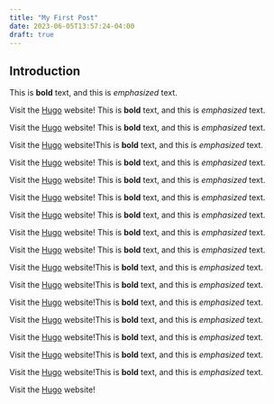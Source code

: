 ```yaml
---
title: "My First Post"
date: 2023-06-05T13:57:24-04:00
draft: true
---
```


## Introduction

This is **bold** text, and this is *emphasized* text.

Visit the [Hugo](https://gohugo.io) website!
This is **bold** text, and this is *emphasized* text.

Visit the [Hugo](https://gohugo.io) website!
This is **bold** text, and this is *emphasized* text.

Visit the [Hugo](https://gohugo.io) website!This is **bold** text, and this is *emphasized* text.

Visit the [Hugo](https://gohugo.io) website!
This is **bold** text, and this is *emphasized* text.

Visit the [Hugo](https://gohugo.io) website!
This is **bold** text, and this is *emphasized* text.

Visit the [Hugo](https://gohugo.io) website!
This is **bold** text, and this is *emphasized* text.

Visit the [Hugo](https://gohugo.io) website!
This is **bold** text, and this is *emphasized* text.

Visit the [Hugo](https://gohugo.io) website!
This is **bold** text, and this is *emphasized* text.

Visit the [Hugo](https://gohugo.io) website!
This is **bold** text, and this is *emphasized* text.

Visit the [Hugo](https://gohugo.io) website!This is **bold** text, and this is *emphasized* text.

Visit the [Hugo](https://gohugo.io) website!This is **bold** text, and this is *emphasized* text.

Visit the [Hugo](https://gohugo.io) website!This is **bold** text, and this is *emphasized* text.

Visit the [Hugo](https://gohugo.io) website!This is **bold** text, and this is *emphasized* text.

Visit the [Hugo](https://gohugo.io) website!This is **bold** text, and this is *emphasized* text.

Visit the [Hugo](https://gohugo.io) website!This is **bold** text, and this is *emphasized* text.

Visit the [Hugo](https://gohugo.io) website!This is **bold** text, and this is *emphasized* text.

Visit the [Hugo](https://gohugo.io) website!